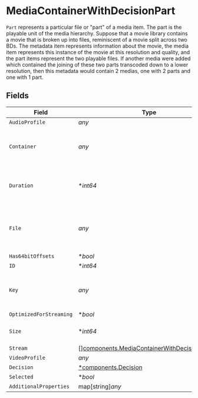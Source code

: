 # MediaContainerWithDecisionPart

`Part` represents a particular file or "part" of a media item. The part is the playable unit of the media hierarchy. Suppose that a movie library contains a movie that is broken up into files, reminiscent of a movie split across two BDs. The metadata item represents information about the movie, the media item represents this instance of the movie at this resolution and quality, and the part items represent the two playable files.  If another media were added which contained the joining of these two parts transcoded down to a lower resolution, then this metadata would contain 2 medias, one with 2 parts and one with 1 part.



## Fields

| Field                                                                                                        | Type                                                                                                         | Required                                                                                                     | Description                                                                                                  | Example                                                                                                      |
| ------------------------------------------------------------------------------------------------------------ | ------------------------------------------------------------------------------------------------------------ | ------------------------------------------------------------------------------------------------------------ | ------------------------------------------------------------------------------------------------------------ | ------------------------------------------------------------------------------------------------------------ |
| `AudioProfile`                                                                                               | *any*                                                                                                        | :heavy_minus_sign:                                                                                           | N/A                                                                                                          | lc                                                                                                           |
| `Container`                                                                                                  | *any*                                                                                                        | :heavy_minus_sign:                                                                                           | The container of the media file, such as `mp4` or `mkv`                                                      | mov                                                                                                          |
| `Duration`                                                                                                   | **int64*                                                                                                     | :heavy_minus_sign:                                                                                           | The duration of the media item, in milliseconds                                                              | 150192                                                                                                       |
| `File`                                                                                                       | *any*                                                                                                        | :heavy_minus_sign:                                                                                           | The local file path at which the part is stored on the server                                                | /home/schuyler/Videos/Trailers/Cloud Atlas (2012).mov                                                        |
| `Has64bitOffsets`                                                                                            | **bool*                                                                                                      | :heavy_minus_sign:                                                                                           | N/A                                                                                                          | false                                                                                                        |
| `ID`                                                                                                         | **int64*                                                                                                     | :heavy_minus_sign:                                                                                           | N/A                                                                                                          | 1                                                                                                            |
| `Key`                                                                                                        | *any*                                                                                                        | :heavy_minus_sign:                                                                                           | The key from which the media can be streamed                                                                 | /library/parts/1/1531779263/file.mov                                                                         |
| `OptimizedForStreaming`                                                                                      | **bool*                                                                                                      | :heavy_minus_sign:                                                                                           | N/A                                                                                                          | false                                                                                                        |
| `Size`                                                                                                       | **int64*                                                                                                     | :heavy_minus_sign:                                                                                           | The size of the media, in bytes                                                                              | 105355654                                                                                                    |
| `Stream`                                                                                                     | [][components.MediaContainerWithDecisionStream](../../models/components/mediacontainerwithdecisionstream.md) | :heavy_minus_sign:                                                                                           | N/A                                                                                                          |                                                                                                              |
| `VideoProfile`                                                                                               | *any*                                                                                                        | :heavy_minus_sign:                                                                                           | N/A                                                                                                          | main                                                                                                         |
| `Decision`                                                                                                   | [*components.Decision](../../models/components/decision.md)                                                  | :heavy_minus_sign:                                                                                           | N/A                                                                                                          |                                                                                                              |
| `Selected`                                                                                                   | **bool*                                                                                                      | :heavy_minus_sign:                                                                                           | N/A                                                                                                          |                                                                                                              |
| `AdditionalProperties`                                                                                       | map[string]*any*                                                                                             | :heavy_minus_sign:                                                                                           | N/A                                                                                                          |                                                                                                              |